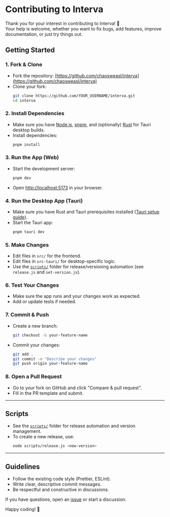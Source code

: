 # Contributing to Interva

Thank you for your interest in contributing to Interva! 🎉  
Your help is welcome, whether you want to fix bugs, add features, improve documentation, or just try things out.

## Getting Started

### 1. Fork & Clone

- Fork the repository: [https://github.com/chaosweasl/interva](https://github.com/chaosweasl/interva)
- Clone your fork:
  ```bash
  git clone https://github.com/YOUR_USERNAME/interva.git
  cd interva
  ```

### 2. Install Dependencies

- Make sure you have [Node.js](https://nodejs.org/), [pnpm](https://pnpm.io/), and (optionally) [Rust](https://www.rust-lang.org/tools/install) for Tauri desktop builds.
- Install dependencies:
  ```bash
  pnpm install
  ```

### 3. Run the App (Web)

- Start the development server:
  ```bash
  pnpm dev
  ```
- Open [http://localhost:5173](http://localhost:5173) in your browser.

### 4. Run the Desktop App (Tauri)

- Make sure you have Rust and Tauri prerequisites installed ([Tauri setup guide](https://tauri.app/v1/guides/getting-started/prerequisites/)).
- Start the Tauri app:
  ```bash
  pnpm tauri dev
  ```

### 5. Make Changes

- Edit files in `src/` for the frontend.
- Edit files in `src-tauri/` for desktop-specific logic.
- Use the [`scripts/`](scripts/) folder for release/versioning automation (see `release.js` and `set-version.js`).

### 6. Test Your Changes

- Make sure the app runs and your changes work as expected.
- Add or update tests if needed.

### 7. Commit & Push

- Create a new branch:
  ```bash
  git checkout -b your-feature-name
  ```
- Commit your changes:
  ```bash
  git add .
  git commit -m "Describe your changes"
  git push origin your-feature-name
  ```

### 8. Open a Pull Request

- Go to your fork on GitHub and click "Compare & pull request".
- Fill in the PR template and submit.

---

## Scripts

- See the [`scripts/`](scripts/) folder for release automation and version management.
- To create a new release, use:
  ```bash
  node scripts/release.js <new-version>
  ```

---

## Guidelines

- Follow the existing code style (Prettier, ESLint).
- Write clear, descriptive commit messages.
- Be respectful and constructive in discussions.

If you have questions, open an [issue](https://github.com/chaosweasl/interva/issues) or start a discussion.

Happy coding! 🚀
